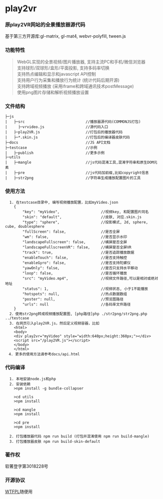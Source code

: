 # play2vr
### 原play2VR网站的全景播放器源代码   
基于第三方开源库:gl-matrix, gl-mat4, webvr-polyfill, tween.js

### 功能特性
>WebGL实现的全景视频/图片播放器, 支持主流PC和手机/微信浏览器   
>支持球形/双球形/盒形/平面投影, 支持多码率切换   
>支持热点编辑和显示和javascript API控制   
>支持用户行为采集和播放行为统计 (统计代码后期开源)   
>支持跨域视频播放 (采用iframe和跨域通讯技术postMessage)     
>使用png图片存储和解析视频播放设置   

### 文件结构
    ├─js
    |   ├─src                            //播放器源代码(COMMONJS打包)
    |     ├─vrvideo.js                   //源代码入口    
    |   ├─play2VR.js                     //打包后的播放器代码
    |   ├─*.skin.js                      //打包后的编译器皮肤代码
    ├─docs                               //JS API文档
    ├─testcase                           //示例
    |   ├─publish                        //更多示例
    ├─utils                              
    |   ├─mangle                         //js代码混淆工具,混淆字符串和原生DOM元素
    |   ├─pre                            //js代码加前缀,比如copyright信息
    |   ├─str2png                        //字符串生成播放配置图片的工具
    
### 使用方法
```
  1. 在testcase目录中, 编写视频播放配置，比如myVideo.json
    {
        "key": "myVideo",                   //视频key, 和配置图片同名
        "skin": "default",                  //皮肤, 对应.skin.js
        "type": "sphere",                   //投影模式, 2d, sphere, cube, doublesphere
        "fullScreen": false,                //是否全屏
        "wm": false,                        //是否显示水印
        "landscapeFullscreen": false,       //横屏是否全屏
        "landscapeFullscreenVR": false,     //横屏是否全屏VR
        "track": true,                      //是否追踪播放数据
        "enableTouch": false,               //是否支持触控
        "enableGyro": false,                //是否支持陀螺仪
        "yawOnly": false,                   //是否只支持水平移动
        "loop": false,                      //是否循环播放
        "src": "myVideo.mp4",               //视频文件路径,可以是相对或绝对地址
        "status": 1,                        //视频状态, 小于1不能播放
        "hotspots": null,                   //热点数据数组
        "poster": null,                     //预览图路径
        "urls": null                        //各码率文件路径
    }  
  2．使用str2png转成视频播放配置图, [php路径]php ./str2png/str2png.php ../testcase
  3. 在网页引入play2VR.js，然后定义视频容器，比如
    <html>
    <body>
    <div play2vr="myVideo" style="width:640px;height:360px;"></div>
    <script src="/play2VR.js"></script>
    </body>
    </html>
　4. 更多的使用方法请参考docs/api.html
```
    
### 代码编译
```
  1. 本地安装node.js和php
  2. 安装依赖
    >npm install -g bundle-collapser
    
    >cd utils
    >npm install

    >cd mangle 
    >npm install

    >cd pre
    >npm install
    
  2. 打包播放器代码 npm run build (打包并混淆使用 npm run build-mangle)
  3. 打包播放器皮肤 npm run build-skin-default
```

### 著作权
软著登字第3018228号

### 开源协议
[WTFPL](http://www.wtfpl.net/)随便用